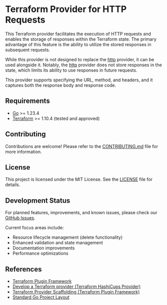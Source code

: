 # Terraform Provider for HTTP Requests
This Terraform provider facilitates the execution of HTTP requests and enables the storage of responses within the Terraform state.
The primary advantage of this feature is the ability to utilize the stored responses in subsequent requests.

While this provider is not designed to replace the [http](https://registry.terraform.io/providers/hashicorp/http/latest/docs) provider, it can be used alongside it.
Notably, the [http](https://registry.terraform.io/providers/hashicorp/http/latest/docs) provider does not store responses in the state, which limits its ability to use responses in future requests.

This provider supports specifying the URL, method, and headers, and it captures both the response body and response code.

## Requirements
- [Go](https://golang.org/doc/install) >= 1.23.4
- [Terraform](https://www.terraform.io/downloads.html) >= 1.10.4 (tested and approved)

## Contributing
Contributions are welcome! Please refer to the [CONTRIBUTING.md](CONTRIBUTING.md) file for more information.

## License
This project is licensed under the MIT License. See the [LICENSE](LICENSE) file for details.

## Development Status

For planned features, improvements, and known issues, please check our [GitHub Issues](https://github.com/rios0rios0/terraform-provider-http/issues).

Current focus areas include:
- Resource lifecycle management (delete functionality)
- Enhanced validation and state management
- Documentation improvements
- Performance optimizations

## References
- [Terraform Plugin Framework](https://developer.hashicorp.com/terraform/plugin/framework/resources/create)
- [Develop a Terraform provider (Terraform HashiCups Provider)](https://github.com/hashicorp/terraform-provider-hashicups)
- [Terraform Provider Scaffolding (Terraform Plugin Framework)](https://github.com/hashicorp/terraform-provider-scaffolding-framework)
- [Standard Go Project Layout](https://github.com/golang-standards/project-layout/tree/master?tab=readme-ov-file)

